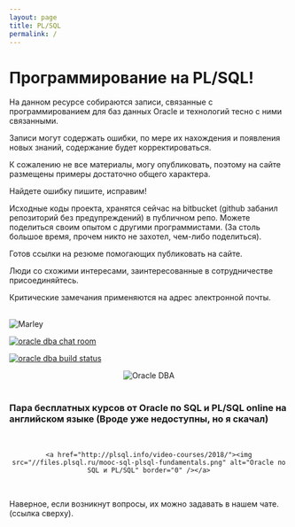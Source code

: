 ```yaml
---
layout: page
title: PL/SQL
permalink: /
---
```


# Программирование на PL/SQL!

На данном ресурсе собираются записи, связанные с программированием для баз данных Oracle и технологий тесно с ними связанными.

Записи могут содержать ошибки, по мере их нахождения и появления новых знаний, содержание будет корректироваться.

К сожалению не все материалы, могу опубликовать, поэтому на сайте размещены примеры достаточно общего характера.

Найдете ошибку пишите, исправим!

Исходные коды проекта, хранятся сейчас на bitbucket (github забанил репозиторий без предупреждений) в публичном репо. Можете поделиться своим опытом с другими программистами. (За столь большое время, прочем никто не захотел, чем-либо поделиться). 

Готов ссылки на резюме помогающих публиковать на сайте. 

Люди со схожими интересами, заинтересованные в сотрудничестве присоединяйтесь.


Критические замечания применяются на адрес электронной почты.

<br/>
<img src="http://img.fotografii.org/a3333333mail.gif" alt="Marley" border="0" />

<a href="https://gitter.im/oracle-dba-ru/Lobby" rel="nofollow"><img src="https://badges.gitter.im/oracle-dba-ru/Lobby.svg" alt="oracle dba chat room"></a>

<a href="https://travis-ci.org/plsql/plsql.ru" rel="nofollow"><img src="https://travis-ci.org/plsql/plsql.ru.svg?branch=gh-pages" alt="oracle dba build status"></a>


<div align="center">
	<img src="//files.plsql.ru/kritika.jpg" alt="Oracle DBA" border="0" />
</div>


<br/>

### Пара бесплатных курсов от Oracle по SQL и PL/SQL online на английском языке (Вроде уже недоступны, но я скачал)


<br/>

<div align="center">

    <a href="http://plsql.info/video-courses/2018/"><img src="//files.plsql.ru/mooc-sql-plsql-fundamentals.png" alt="Oracle по SQL и PL/SQL" border="0" /></a>

</div>

<br/>

Наверное, если возникнут вопросы, их можно задавать в нашем чате. (ссылка сверху).
